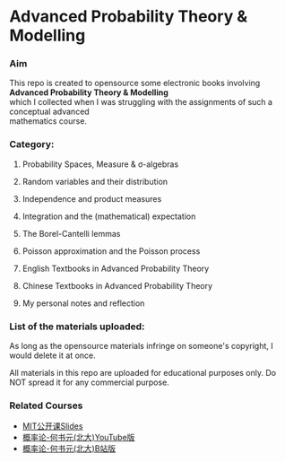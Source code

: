 # Advanced Probability Theory & Modelling

### Aim
This repo is created to opensource some electronic books involving **Advanced Probability Theory & Modelling**</br>
which I collected when I was struggling with the assignments of such a conceptual advanced</br>
mathematics course.

### Category:
1. Probability Spaces, Measure & σ-algebras
2. Random variables and their distribution
3. Independence and product measures
4. Integration and the (mathematical) expectation
5. The Borel-Cantelli lemmas
6. Poisson approximation and the Poisson process
7. English Textbooks in Advanced Probability Theory
8. Chinese Textbooks in Advanced Probability Theory

6. My personal notes and reflection

### List of the materials uploaded:

As long as the opensource materials infringe on someone's copyright, I would delete it at once.

All materials in this repo are uploaded for educational purposes only. Do NOT spread it for any commercial 
purpose.

### Related Courses

* [MIT公开课Slides](https://ocw.mit.edu/courses/mathematics/18-175-theory-of-probability-spring-2014/lecture-slides/)
* [概率论-何书元(北大)YouTube版](https://www.youtube.com/playlist?list=PLiNa3O8Vm6CHQ6oQf7ItPQ5_cvk9wQsO-)
* [概率论-何书元(北大)B站版](https://www.bilibili.com/video/av32596480)


